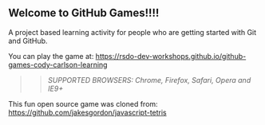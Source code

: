 ## Welcome to GitHub Games!!!!

A project based learning activity for people who are getting started with Git and GitHub.

You can play the game at: https://rsdo-dev-workshops.github.io/github-games-cody-carlson-learning

>> _*SUPPORTED BROWSERS*: Chrome, Firefox, Safari, Opera and IE9+_

This fun open source game was cloned from: https://github.com/jakesgordon/javascript-tetris
